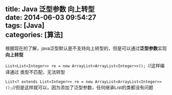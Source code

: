title: Java 泛型参数 向上转型  
date: 2014-06-03 09:54:27  
tags: [Java]  
categories: [算法]   
---
根据现在的了解，java泛型默认是不支持向上转型的，但是可以通过**泛型参数**实现**向上转型**

`List<List<Integer>> re = new ArrayList<ArrayList<Integer>>(); `//这样编译通过 类型不匹配，无法转型

`List<? extends List<Integer>> re = new ArrayList<ArrayList<Integer>>();`//但是这样就可以，因为添加了泛型参数，任何继承List的类都没有问题